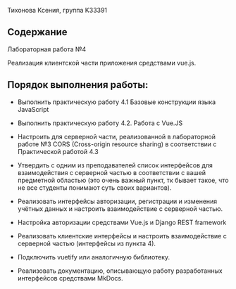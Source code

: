 Тихонова Ксения, группа K33391

## Содержание
Лабораторная работа №4

Реализация клиентской части приложения средствами vue.js.

## Порядок выполнения работы:

* Выполнить практическую работу 4.1 Базовые конструкции языка JavaScript

* Выполнить практическую работу 4.2. Работа с Vue.JS

* Настроить для серверной части, реализованной в лабораторной работе №3 CORS (Cross-origin resource sharing) в соответствии с Практической работой 4.3

* Утвердить с одним из преподавателей список интерфейсов для взаимодействия с серверной частью в соответствии с вашей предметной областью (это очень важный пункт, тк бывает такое, что не все студенты понимают суть своих вариантов).

* Реализовать интерфейсы авторизации, регистрации и изменения учётных данных и настроить взаимодействие с серверной частью.

* Настройка авторизации средствами Vue.js и Django REST framework

* Реализовать клиентские интерфейсы и настроить взаимодействие с серверной частью (интерфейсы из пункта 4).

* Подключить vuetify или аналогичную библиотеку.

* Реализовать документацию, описывающую работу разработанных интерфейсов средствами MkDocs.